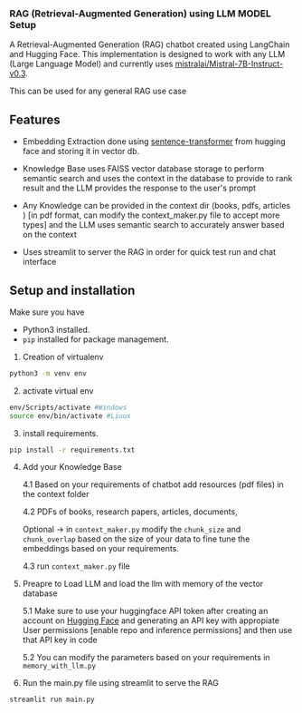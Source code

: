 ### RAG (Retrieval-Augmented Generation) using LLM MODEL Setup

A Retrieval-Augmented Generation (RAG) chatbot created using LangChain and Hugging Face. This implementation is designed to work with any LLM (Large Language Model) and currently uses [mistralai/Mistral-7B-Instruct-v0.3](https://huggingface.co/mistralai/Mistral-7B-Instruct-v0.3).

This can be used for any general RAG use case

## Features

- Embedding Extraction done using [sentence-transformer](https://huggingface.co/sentence-transformers/all-MiniLM-L6-v2) from hugging face and storing it in vector db.

- Knowledge Base uses FAISS vector database storage to perform semantic search and uses the context in the database to provide to rank result and the LLM provides the response to the user's prompt

- Any Knowledge can be provided in the context dir (books, pdfs, articles ) [in pdf format, can modify the context_maker.py file to accept more types] and the LLM uses semantic search to accurately answer based on the context

- Uses streamlit to server the RAG in order for quick test run and chat interface

## Setup and installation

Make sure you have

- Python3 installed.
- `pip` installed for package management.

1. Creation of virtualenv

```bash
python3 -m venv env
```

2. activate virtual env

```bash
env/Scripts/activate #Windows
source env/bin/activate #Liuux
```

3. install requirements.

```bash
pip install -r requirements.txt
```

4. Add your Knowledge Base

   4.1 Based on your requirements of chatbot add resources (pdf files) in the context folder

   4.2 PDFs of books, research papers, articles, documents,

   Optional -> in `context_maker.py` modify the `chunk_size` and `chunk_overlap` based on the size of your data to fine tune the embeddings based on your requirements.

   4.3 run `context_maker.py` file

5. Preapre to Load LLM and load the llm with memory of the vector database

   5.1 Make sure to use your huggingface API token after creating an account on [Hugging Face](https://huggingface.co/) and generating an API key with appropiate
   User permissions [enable repo and inference permissions]
   and then use that API key in code

   5.2 You can modify the parameters based on your requirements in `memory_with_llm.py`

6. Run the main.py file using streamlit to serve the RAG

```bash
streamlit run main.py
```

